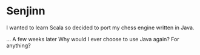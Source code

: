 # Senjinn
I wanted to learn Scala so decided to port my chess engine written in Java.

... A few weeks later
Why would I ever choose to use Java again? For anything?
